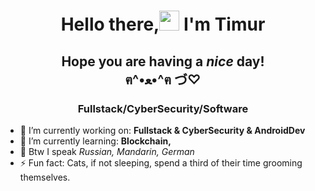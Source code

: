 <h1 align="center">Hello there,<img src="https://github.com/blackcater/blackcater/raw/main/images/Hi.gif" height="32"/> I'm Timur</h1>
<h2 align="center">Hope you are having a <em>nice</em> day!<br>                             
                            ฅ^•ﻌ•^ฅ づ♡ </h2>

<h3 align="center"> <strong>Fullstack/CyberSecurity/Software</strong> </h3>

<ul>
  <li>🔭 I’m currently working on: <strong>Fullstack & CyberSecurity & AndroidDev</strong></li>
  <li>🌱 I’m currently learning: <strong>Blockchain, </strong></li>
  <li>💬 Btw I speak <i>Russian, Mandarin, German</i></li>
  <li>⚡ Fun fact: Cats, if not sleeping, spend a third of their time grooming themselves.</li>
</ul>

<!--
**TimurRafalovich/TimurRafalovich** is a ✨ _special_ ✨ repository because its `README.md` (this file) appears on your GitHub profile.

Here are some ideas to get you started:

- 
- 
- 👯 I’m looking to collaborate on ...
- 🤔 I’m looking for help with ...
- 💬 Ask me about ...
- 📫 How to reach me: ...
- 
-->
